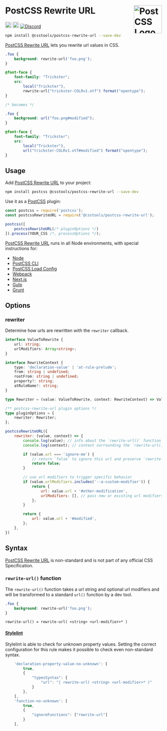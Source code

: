 # PostCSS Rewrite URL [<img src="https://postcss.github.io/postcss/logo.svg" alt="PostCSS Logo" width="90" height="90" align="right">][PostCSS]

[<img alt="npm version" src="https://img.shields.io/npm/v/@csstools/postcss-rewrite-url.svg" height="20">][npm-url] [<img alt="Build Status" src="https://github.com/csstools/postcss-plugins/workflows/test/badge.svg" height="20">][cli-url] [<img alt="Discord" src="https://shields.io/badge/Discord-5865F2?logo=discord&logoColor=white">][discord]

```bash
npm install @csstools/postcss-rewrite-url --save-dev
```

[PostCSS Rewrite URL] lets you rewrite url values in CSS.

```css
.foo {
	background: rewrite-url('foo.png');
}

@font-face {
	font-family: "Trickster";
	src:
		local("Trickster"),
		rewrite-url("trickster-COLRv1.otf") format("opentype");
}

/* becomes */

.foo {
	background: url("foo.png#modified");
}

@font-face {
	font-family: "Trickster";
	src:
		local("Trickster"),
		url("trickster-COLRv1.otf#modified") format("opentype");
}
```

## Usage

Add [PostCSS Rewrite URL] to your project:

```bash
npm install postcss @csstools/postcss-rewrite-url --save-dev
```

Use it as a [PostCSS] plugin:

```js
const postcss = require('postcss');
const postcssRewriteURL = require('@csstools/postcss-rewrite-url');

postcss([
	postcssRewriteURL(/* pluginOptions */)
]).process(YOUR_CSS /*, processOptions */);
```

[PostCSS Rewrite URL] runs in all Node environments, with special
instructions for:

- [Node](INSTALL.md#node)
- [PostCSS CLI](INSTALL.md#postcss-cli)
- [PostCSS Load Config](INSTALL.md#postcss-load-config)
- [Webpack](INSTALL.md#webpack)
- [Next.js](INSTALL.md#nextjs)
- [Gulp](INSTALL.md#gulp)
- [Grunt](INSTALL.md#grunt)

## Options

### rewriter

Determine how urls are rewritten with the `rewriter` callback.

```ts
interface ValueToRewrite {
	url: string;
	urlModifiers: Array<string>;
}

interface RewriteContext {
	type: 'declaration-value' | 'at-rule-prelude';
	from: string | undefined;
	rootFrom: string | undefined;
	property?: string;
	atRuleName?: string;
}

type Rewriter = (value: ValueToRewrite, context: RewriteContext) => ValueToRewrite | false;

/** postcss-rewrite-url plugin options */
type pluginOptions = {
	rewriter: Rewriter;
};
```

```js
postcssRewriteURL({
	rewriter: (value, context) => {
		console.log(value); // info about the `rewrite-url()` function itself (e.g. the url and url modifiers)
		console.log(context); // context surrounding the `rewrite-url()` function (i.e. where was it found?)

		if (value.url === 'ignore-me') {
			// return `false` to ignore this url and preserve `rewrite-url()` in the output
			return false;
		}

		// use url modifiers to trigger specific behavior
		if (value.urlModifiers.includes('--a-custom-modifier')) {
			return {
				url: value.url + '#other-modification',
				urlModifiers: [], // pass new or existing url modifiers to emit these in the final result
			};
		}

		return {
			url: value.url + '#modified',
		};
	},
})
```

## Syntax

[PostCSS Rewrite URL] is non-standard and is not part of any official CSS Specification.

### `rewrite-url()` function

The `rewrite-url()` function takes a url string and optional url modifiers and will be transformed to a standard `url()` function by a dev tool.

```css
.foo {
	background: rewrite-url('foo.png');
}
```

```
rewrite-url() = rewrite-url( <string> <url-modifier>* )
```

#### [Stylelint](https://stylelint.io/user-guide/rules/declaration-property-value-no-unknown/#propertiessyntax--property-syntax-)

Stylelint is able to check for unknown property values.
Setting the correct configuration for this rule makes it possible to check even non-standard syntax.

```js
	'declaration-property-value-no-unknown': [
		true,
		{
			"typesSyntax": {
				"url": "| rewrite-url( <string> <url-modifier>* )"
			}
		},
	],
	'function-no-unknown': [
		true,
		{
			"ignoreFunctions": ["rewrite-url"]
		}
	],
```

[cli-url]: https://github.com/csstools/postcss-plugins/actions/workflows/test.yml?query=workflow/test

[discord]: https://discord.gg/bUadyRwkJS
[npm-url]: https://www.npmjs.com/package/@csstools/postcss-rewrite-url

[PostCSS]: https://github.com/postcss/postcss
[PostCSS Rewrite URL]: https://github.com/csstools/postcss-plugins/tree/main/plugins/postcss-rewrite-url
